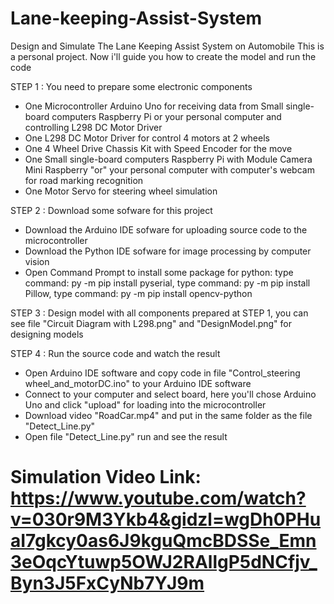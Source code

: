 # Lane-keeping-Assist-System
Design and Simulate The Lane Keeping Assist System on Automobile
This is a personal project. Now i'll guide you how to create the model and run the code

STEP 1 : You need to prepare some electronic components
+ One Microcontroller Arduino Uno for receiving data from Small single-board computers Raspberry Pi or your personal computer and controlling L298 DC Motor Driver
+ One L298 DC Motor Driver for control 4 motors at 2 wheels 
+ One 4 Wheel Drive Chassis Kit with Speed Encoder for the move
+ One Small single-board computers Raspberry Pi with Module Camera Mini Raspberry "or" your personal computer with computer's webcam for road marking recognition
+ One Motor Servo for steering wheel simulation

STEP 2 : Download some sofware for this project
+ Download the Arduino IDE sofware for uploading source code to the microcontroller
+ Download the Python IDE sofware for image processing by computer vision
+ Open Command Prompt to install some package for python: type command: py -m pip install pyserial, type command: py -m pip install Pillow, type command: py -m pip install opencv-python

STEP 3 : Design model with all components prepared at STEP 1, you can see file "Circuit Diagram with L298.png" and "DesignModel.png" for designing models

STEP 4 : Run the source code and watch the result  
+ Open Arduino IDE software and copy code in file "Control_steering wheel_and_motorDC.ino" to your Arduino IDE software
+ Connect to your computer and select board, here you'll chose Arduino Uno and click "upload" for loading into the microcontroller
+ Download video "RoadCar.mp4" and put in the same folder as the file "Detect_Line.py"
+ Open file "Detect_Line.py" run and see the result

# Simulation Video Link: https://www.youtube.com/watch?v=030r9M3Ykb4&gidzl=wgDh0PHuaI7gkcy0as6J9kguQmcBDSSe_Emn3eOqcYtuwp5OWJ2RAllgP5dNCfjv_Byn3J5FxCyNb7YJ9m

